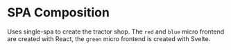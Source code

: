 # SPA Composition

Uses single-spa to create the tractor shop. The `red` and `blue` micro frontend are created with React, the `green` micro frontend is created with Svelte.
